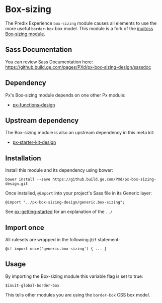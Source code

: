 # Box-sizing

The Predix Experience `box-sizing` module causes all elements to use the more useful `border-box` box model. This module is a fork of the [inuitcss Box-sizing module](https://github.com/inuitcss/generic.box-sizing).

## Sass Documentation

You can review Sass Documentation here: https://github.build.ge.com/pages/PXd/px-box-sizing-design/sassdoc

## Dependency

Px's Box-sizing module depends on one other Px module:

* [px-functions-design](https://github.build.ge.com/PXd/px-functions-design)

## Upstream dependency

The Box-sizing module is also an upstream dependency in this meta kit:

* [px-starter-kit-design](https://github.build.ge.com/PXd/px-starter-kit-design)

## Installation

Install this module and its dependency using bower:

    bower install --save https://github.build.ge.com/PXd/px-box-sizing-design.git

Once installed, `@import` into your project's Sass file in its Generic layer:

    @import "../px-box-sizing-design/generic.box-sizing";

See [px-getting-started](https://github.build.ge.com/PXd/px-getting-started#a-note-about-relative-import-paths) for an explanation of the `../`

## Import once

All rulesets are wrapped in the following `@if` statement:

    @if import-once('generic.box-sizing') { ... }

## Usage

By importing the Box-sizing module this variable flag is set to true:

    $inuit-global-border-box

This tells other modules you are using the `border-box` CSS box model.
